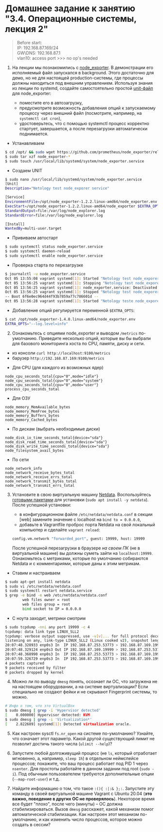 # Домашнее задание к занятию "3.4. Операционные системы, лекция 2"

> Before start:\
> IP: 192.168.87.169/24\
> GW\DNS: 192.168.87.1\
> vlan10: access port >>> no op's needed
1. На лекции мы познакомились с [node_exporter](https://github.com/prometheus/node_exporter/releases). В демонстрации его исполняемый файл запускался в background. Этого достаточно для демо, но не для настоящей production-системы, где процессы должны находиться под внешним управлением. Используя знания из лекции по systemd, создайте самостоятельно простой [unit-файл](https://www.freedesktop.org/software/systemd/man/systemd.service.html) для node_exporter:

    * поместите его в автозагрузку,
    * предусмотрите возможность добавления опций к запускаемому процессу через внешний файл (посмотрите, например, на `systemctl cat cron`),
    * удостоверьтесь, что с помощью systemctl процесс корректно стартует, завершается, а после перезагрузки автоматически поднимается.

- Устанавливаем
```bash
$ cd /opt/ && sudo wget https://github.com/prometheus/node_exporter/releases/download/v1.4.0/node_exporter-1.4.0.linux-amd64.tar.gz
$ sudo tar xzf node_exporter-*
$ sudo touch /usr/local/lib/systemd/system/node_exporter.service
```
- Создаем UNIT
```bash
$ sudo nano /usr/local/lib/systemd/system/node_exporter.service
[Unit]
Description="Netology test node_exporer service"

[Service]
EnvironmentFile=/opt/node_exporter-1.2.2.linux-amd64/node_exporter.env
ExecStart=/opt/node_exporter-1.2.2.linux-amd64/node_exporter $EXTRA_OPTS
StandardOutput=file:/var/log/node_explorer.log
StandardError=file:/var/log/node_explorer.log

[Install]
WantedBy=multi-user.target
```
- Прививаем автостарт
```bash
$ sudo systemctl status node_exporter.service
$ sudo systemctl daemon-reload
$ sudo systemctl enable node_exporter.service
```
- Проверка старта по перезагрузке
```bash
$ journalctl -u node_exporter.service
Oct 05 13:55:08 vagrant systemd[1]: Started "Netology test node_exporer service".
Oct 05 13:56:25 vagrant systemd[1]: Stopping "Netology test node_exporer service"...
Oct 05 13:56:25 vagrant systemd[1]: node_exporter.service: Deactivated successfully.
Oct 05 13:56:25 vagrant systemd[1]: Stopped "Netology test node_exporer service".
-- Boot 6f6e0ec964d44f93b7859a77c786601d --
Oct 05 13:56:28 vagrant systemd[1]: Started "Netology teste node_exporer service".
```

- Добавление опций регулируется переменной `$EXTRA_OPTS`:
```bash
$ cat /opt/node_exporter-1.4.0.linux-amd64/node_exporter.env
EXTRA_OPTS="--log.level=info"
```

2. Ознакомьтесь с опциями node_exporter и выводом `/metrics` по-умолчанию. Приведите несколько опций, которые вы бы выбрали для базового мониторинга хоста по CPU, памяти, диску и сети.

- из консоли ``curl http://localhost:9100/metrics``
- барузер ``http://192.168.87.169:9100/metrics``

* Для CPU (для каждого из возможных ядер)
```
node_cpu_seconds_total{cpu="0",mode="idle"}
node_cpu_seconds_total{cpu="0",mode="system"}
node_cpu_seconds_total{cpu="0",mode="user"}
process_cpu_seconds_total
```
* Для ОЗУ
```
node_memory_MemAvailable_bytes
node_memory_MemFree_bytes
node_memory_Buffers_bytes
node_memory_Cached_bytes
```
* По дискам (выбрать необходимые диски)
```
node_disk_io_time_seconds_total{device="sda"}
node_disk_read_time_seconds_total{device="sda"}
node_disk_write_time_seconds_total{device="sda"}
node_filesystem_avail_bytes
```
* По сети
```
node_network_info
node_network_receive_bytes_total
node_network_receive_errs_total
node_network_transmit_bytes_total
node_network_transmit_errs_total
```

3. Установите в свою виртуальную машину [Netdata](https://github.com/netdata/netdata). Воспользуйтесь [готовыми пакетами](https://packagecloud.io/netdata/netdata/install) для установки (`sudo apt install -y netdata`). После успешной установки:
    * в конфигурационном файле `/etc/netdata/netdata.conf` в секции [web] замените значение с localhost на `bind to = 0.0.0.0`,
    * добавьте в Vagrantfile проброс порта Netdata на свой локальный компьютер и сделайте `vagrant reload`:

    ```bash
    config.vm.network "forwarded_port", guest: 19999, host: 19999
    ```

    После успешной перезагрузки в браузере *на своем ПК* (не в виртуальной машине) вы должны суметь зайти на `localhost:19999`. Ознакомьтесь с метриками, которые по умолчанию собираются Netdata и с комментариями, которые даны к этим метрикам.
- Ставим и настраиваем
```bash
$ sudo apt-get install netdata
$ sudo vi /etc/netdata/netdata.conf
$ sudo systemctl restart netdata.service
$ grep -e bind -e web /etc/netdata/netdata.conf
        web files owner = root
        web files group = root
        bind socket to IP = 0.0.0.0
```
- С ноута заходит, метрики смотрим
```bash
$ sudo tcpdump -nni any port 19999 -c 4
tcpdump: data link type LINUX_SLL2
tcpdump: verbose output suppressed, use -v[v]... for full protocol decode
listening on any, link-type LINUX_SLL2 (Linux cooked v2), snapshot length 262144 bytes
20:07:48.328933 enp0s3 In  IP 192.168.87.253.53773 > 192.168.87.169.19999: Flags [P.], seq 3475084318:3475084740, ack 3380231587, win 513, length 422
20:07:48.329124 enp0s3 Out IP 192.168.87.169.19999 > 192.168.87.253.53773: Flags [P.], seq 1:537, ack 422, win 22904, length 536
20:07:48.368990 enp0s3 In  IP 192.168.87.253.53773 > 192.168.87.169.19999: Flags [.], ack 537, win 511, length 0
20:07:59.326729 enp0s3 In  IP 192.168.87.253.53773 > 192.168.87.169.19999: Flags [P.], seq 422:844, ack 537, win 511, length 422
4 packets captured
9 packets received by filter
0 packets dropped by kernel
```

4. Можно ли по выводу `dmesg` понять, осознает ли ОС, что загружена не на настоящем оборудовании, а на системе виртуализации?
Если специально не создают фейки и не скрывают Fingerprint системы, то можно.
```bash
# Инфо о том, что это VirtualBox
$ sudo dmesg | grep -i 'Hypervisor detected'
[    0.000000] Hypervisor detected: KVM
$ sudo dmesg | grep -i 'Virtualization*'
[    2.822689] systemd[1]: Detected virtualization oracle.
```


5. Как настроен sysctl `fs.nr_open` на системе по-умолчанию? Узнайте, что означает этот параметр. Какой другой существующий лимит не позволит достичь такого числа (`ulimit --help`)?



6. Запустите любой долгоживущий процесс (не `ls`, который отработает мгновенно, а, например, `sleep 1h`) в отдельном неймспейсе процессов; покажите, что ваш процесс работает под PID 1 через `nsenter`. Для простоты работайте в данном задании под root (`sudo -i`). Под обычным пользователем требуются дополнительные опции (`--map-root-user`) и т.д.



7. Найдите информацию о том, что такое `:(){ :|:& };:`. Запустите эту команду в своей виртуальной машине Vagrant с Ubuntu 20.04 (**это важно, поведение в других ОС не проверялось**). Некоторое время все будет "плохо", после чего (минуты) – ОС должна стабилизироваться. Вызов `dmesg` расскажет, какой механизм помог автоматической стабилизации. Как настроен этот механизм по-умолчанию, и как изменить число процессов, которое можно создать в сессии?

